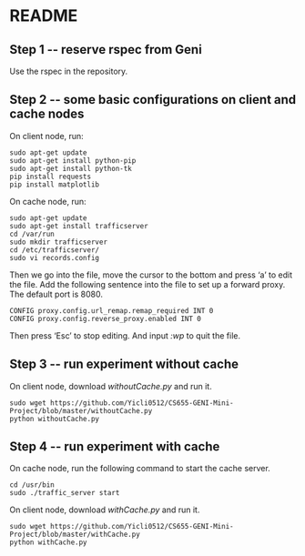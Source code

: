 README
=============================

Step 1 -- reserve rspec from Geni 
-----------------------------

Use the rspec in the repository.

Step 2 -- some basic configurations on client and cache nodes 
-----------------------------

On client node, run: 

    
    sudo apt-get update   
    sudo apt-get install python-pip   
    sudo apt-get install python-tk   
    pip install requests   
    pip install matplotlib

On cache node, run: 

    sudo apt-get update  
    sudo apt-get install trafficserver  
    cd /var/run  
    sudo mkdir trafficserver  
    cd /etc/trafficserver/  
    sudo vi records.config  

Then we go into the file, move the cursor to the bottom and press ‘a’ to 
edit the file. Add the following sentence into the file to set up a forward proxy.
The default port is 8080.

    CONFIG proxy.config.url_remap.remap_required INT 0
    CONFIG proxy.config.reverse_proxy.enabled INT 0

Then press ‘Esc’ to stop editing. And input _:wp_ to quit the file. 

Step 3 -- run experiment without cache 
---------------------------

On client node, download _withoutCache.py_ and run it. 

    sudo wget https://github.com/Yicli0512/CS655-GENI-Mini-Project/blob/master/withoutCache.py
    python withoutCache.py

Step 4 -- run experiment with cache 
---------------------------

On cache node, run the following command to start the cache server. 

    cd /usr/bin
    sudo ./traffic_server start

On client node, download _withCache.py_ and run it. 

    sudo wget https://github.com/Yicli0512/CS655-GENI-Mini-Project/blob/master/withCache.py
    python withCache.py
